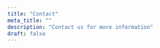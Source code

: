 ```yaml
---
title: "Contact"
meta_title: ""
description: "Contact us for more information"
draft: false
---
```

